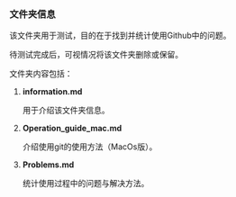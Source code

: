 ### 文件夹信息

该文件夹用于测试，目的在于找到并统计使用Github中的问题。

待测试完成后，可视情况将该文件夹删除或保留。

文件夹内容包括：

1. **information.md**						

   用于介绍该文件夹信息。

2. **Operation_guide_mac.md**	

   介绍使用git的使用方法（MacOs版）。

3. **Problems.md**							

   统计使用过程中的问题与解决方法。



